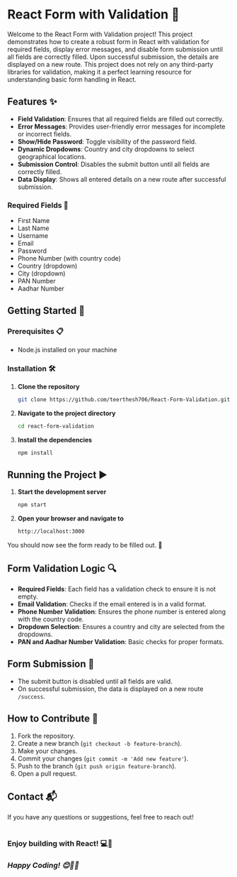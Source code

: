 # React Form with Validation 🚀

Welcome to the React Form with Validation project! This project demonstrates how to create a robust form in React with validation for required fields, display error messages, and disable form submission until all fields are correctly filled. Upon successful submission, the details are displayed on a new route. This project does not rely on any third-party libraries for validation, making it a perfect learning resource for understanding basic form handling in React.

## Features ✨
- **Field Validation**: Ensures that all required fields are filled out correctly.
- **Error Messages**: Provides user-friendly error messages for incomplete or incorrect fields.
- **Show/Hide Password**: Toggle visibility of the password field.
- **Dynamic Dropdowns**: Country and city dropdowns to select geographical locations.
- **Submission Control**: Disables the submit button until all fields are correctly filled.
- **Data Display**: Shows all entered details on a new route after successful submission.

### Required Fields 📝
- First Name
- Last Name
- Username
- Email
- Password
- Phone Number (with country code)
- Country (dropdown)
- City (dropdown)
- PAN Number
- Aadhar Number

## Getting Started 🚀

### Prerequisites 📋
- Node.js installed on your machine

### Installation 🛠️
1. **Clone the repository**
   ```bash
   git clone https://github.com/teerthesh706/React-Form-Validation.git
2. **Navigate to the project directory**
   ```bash
   cd react-form-validation   
3. **Install the dependencies**
   ```bash
   npm install
## Running the Project ▶️

1. **Start the development server**
   ```bash
   npm start
2. **Open your browser and navigate to**
   ```bash
   http://localhost:3000
You should now see the form ready to be filled out. 🎉


## Form Validation Logic 🔍
- **Required Fields**: Each field has a validation check to ensure it is not empty.
- **Email Validation**: Checks if the email entered is in a valid format.
- **Phone Number Validation**: Ensures the phone number is entered along with the country code.
- **Dropdown Selection**: Ensures a country and city are selected from the dropdowns.
- **PAN and Aadhar Number Validation**: Basic checks for proper formats.

## Form Submission 📨
- The submit button is disabled until all fields are valid.
- On successful submission, the data is displayed on a new route `/success`.

## How to Contribute 🤝
1. Fork the repository.
2. Create a new branch (`git checkout -b feature-branch`).
3. Make your changes.
4. Commit your changes (`git commit -m 'Add new feature'`).
5. Push to the branch (`git push origin feature-branch`).
6. Open a pull request.


## Contact 📬
If you have any questions or suggestions, feel free to reach out!
#

 ### Enjoy building with React! 💻🚀


 ### ***Happy Coding! 😊👨‍💻***
